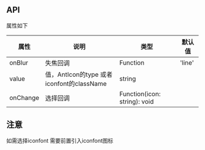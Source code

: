 
## API

属性如下

| 属性     | 说明                                      | 类型                         | 默认值 |
| -------- | ----------------------------------------- | ---------------------------- | ------ |
| onBlur   | 失焦回调                                  | Function                     | 'line' |
| value    | 值，AntIcon的type 或者iconfont的className | string                       |        |
| onChange | 选择回调                                  | Function(icon: string): void |        |

## 注意
如需选择iconfont 需要前置引入iconfont图标